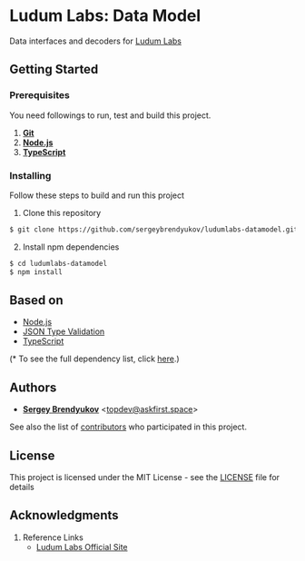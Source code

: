 # Ludum Labs: Data Model

Data interfaces and decoders for [Ludum Labs](https://ludumlabs.com)



## Getting Started

### Prerequisites

You need followings to run, test and build this project.

1. [**Git**](https://git-scm.com/)
2. [**Node.js**](https://nodejs.org)
3. [**TypeScript**](https://www.typescriptlang.org/)


### Installing

Follow these steps to build and run this project

1. Clone this repository

```bash
$ git clone https://github.com/sergeybrendyukov/ludumlabs-datamodel.git
```

2. Install npm dependencies

```bash
$ cd ludumlabs-datamodel
$ npm install
```



## Based on

* [Node.js](https://nodejs.org)
* [JSON Type Validation](https://github.com/mojotech/json-type-validation)
* [TypeScript](https://www.typescriptlang.org/)

(* To see the full dependency list, click [here](package.json).)



## Authors

* [**Sergey Brendyukov**](https://github.com/sergeybrendyukov) <[topdev@askfirst.space](mailto:topdev@askfirst.space)>

See also the list of [contributors](https://github.com/sergeybrendyukov/ludumlabs-datamodel/contributors) who participated in this project.



## License

This project is licensed under the MIT License - see the [LICENSE](LICENSE) file for details



## Acknowledgments

1. Reference Links
    * [Ludum Labs Official Site](https://ludumlabs.com)
